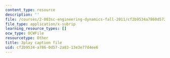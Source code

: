 ```yaml
---
content_type: resource
description: ''
file: /courses/2-003sc-engineering-dynamics-fall-2011/cf2b9534a7860d572a8313e3e77d4ee6_jROTMB142T0.srt
file_type: application/x-subrip
learning_resource_types: []
ocw_type: OCWFile
resourcetype: Other
title: 3play caption file
uid: cf2b9534-a786-0d57-2a83-13e3e77d4ee6
---
```

